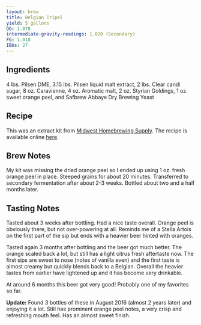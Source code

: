 ```yaml
---
layout: brew
title: Belgian Tripel
yield: 5 gallons
OG: 1.078
intermediate-gravity-readings: 1.020 (Secondary)
FG: 1.018
IBUs: 27
---
```


## Ingredients
4 lbs. Pilsen DME, 3.15 lbs. Pilsen liquid malt extract, 2 lbs. Clear candi sugar, 8 oz. Caravienne, 4 oz. Aromatic malt, 2 oz. Styrian Goldings, 1 oz. sweet orange peel, and Safbrew Abbaye Dry Brewing Yeast

## Recipe
This was an extract kit from [Midwest Homebrewing Supply](http://www.midwestsupplies.com/belgian-tripel-kit.html).  The recipe is available online [here](http://www.midwestsupplies.com/media/downloads/623/Belgian%20Tripel%20instructions.pdf).

## Brew Notes
My kit was missing the dried orange peel so I ended up using 1 oz. fresh orange peel in place.  Steeped grains for about 20 minutes.  Transferred to secondary fermentation after about 2-3 weeks.  Bottled about two and a half months later.

## Tasting Notes
Tasted about 3 weeks after bottling.  Had a nice taste overall.  Orange peel is obviously there, but not over-powering at all.  Reminds me of a Stella Artois on the first part of the sip but ends with a heavier beer hinted with oranges.

Tasted again 3 months after bottling and the beer got much better.  The orange scaled back a lot, but still has a light citrus fresh aftertaste now.  The first sips are sweet to nose (notes of vanilla even) and the first taste is almost creamy but quickly blends back to a Belgian.  Overall the heavier tastes from earlier have lightened up and it has become very drinkable.

At around 6 months this beer got very good!  Probably one of my favorites so far.

**Update:** Found 3 bottles of these in August 2016 (almost 2 years later) and enjoying it a lot. Still has prominent orange peel notes, a very crisp and refreshing mouth feel. Has an almost sweet finish.
